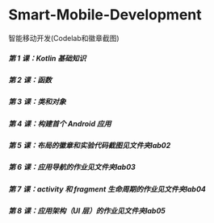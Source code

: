 # Smart-Mobile-Development

智能移动开发(Codelab和徽章截图)

##### 第 1 课：Kotlin 基础知识

##### 第 2 课：函数

##### 第 3 课：类和对象

##### 第 4 课：构建首个 Android 应用

##### 第 5 课：布局的徽章和实验代码截图见文件夹lab02

##### 第 6 课：应用导航的作业见文件夹lab03

##### 第 7 课：activity 和 fragment 生命周期的作业见文件夹lab04

##### 第 8 课：应用架构（UI 层）的作业见文件夹lab05
